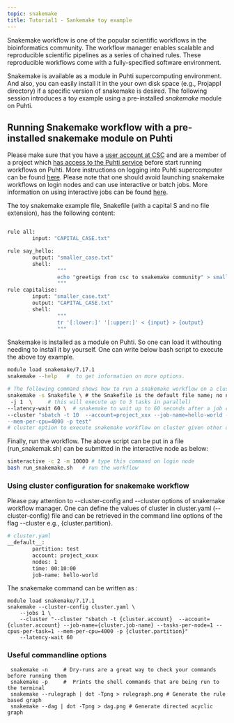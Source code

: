 ```yaml
---
topic: snakemake
title: Tutorial1 - Sankemake toy example
---
```

Snakemake workflow is one of the popular scientific workflows in the bioinformatics community. The workflow manager enables scalable and reproducible scientific pipelines as a series of chained rules. These reproducible workflows come with a fully-specified software environment. 

Snakemake is available as a module in Puhti supercomputing environment. And also, you can easily install it in the your own disk space (e.g., Projappl directory) if a specific version of snakemake is desired. The following session introduces a toy example using a pre-installed *snakemake* module on Puhti.

## Running Snakemake workflow with a pre-installed snakemake module on Puhti

Please make sure that you have a [user account at CSC](https://docs.csc.fi/accounts/how-to-create-new-user-account/) and are a member of a project which [has access to the Puhti service](https://docs.csc.fi/accounts/how-to-add-service-access-for-project/) before start running workflows on Puhti.  More instructions on logging into Puhti supercomputer can be found [here](https://csc-training.github.io/csc-env-eff/hands-on/connecting/ssh-puhti.html). Please note that one should avoid launching snakemake workflows on login nodes and can use interactive or batch jobs. More information on using interactive jobs can be found [here](https://docs.csc.fi/computing/running/interactive-usage/).

The toy snakemake example file, Snakefile (with a capital S and no file extension), has the following content:

```bash

rule all:
        input: "CAPITAL_CASE.txt"

rule say_hello:
        output: "smaller_case.txt"
        shell:
                """
                echo "greetigs from csc to snakemake community" > smaller_case.txt
                """
rule capitalise:
        input: "smaller_case.txt"
        output: "CAPITAL_CASE.txt"
        shell:
                """
                tr '[:lower:]' '[:upper:]' < {input} > {output}
                """
```
Snakemake is installed as a module on Puhti. So one can load it withouting needing to install it by yourself. One can write below bash script to execute the above toy example. 

```bash
module load snakemake/7.17.1
snakemake --help   #  to get information on more options.

# The following command shows how to run a snakemake workflow on a cluster using slurm executor
snakemake -s Snakefile \ # the Snakefile is the default file name; no need specify with -s flag
 -j 1  \     # this will execute up to 3 tasks in parallel)       
--latency-wait 60 \  # snakemake to wait up to 60 seconds after a job completes for the output files to become available.
--cluster "sbatch -t 10  --account=project_xxx --job-name=hello-world --tasks-per-node=1 --cpus-per-task=1 
--mem-per-cpu=4000 -p test"
# cluster option to execute snakemake workflow on cluster given other options for slurm
```

Finally, run the workflow. The above script can be put in a file (run_snakemak.sh) can be submitted in the interactive node as below:

```bash
sinteractive -c 2 -m 10000 # type this command on login node
bash run_snakemake.sh   # run the workflow
```

### Using cluster configuration for snakemake workflow

Please pay attention to --cluster-config  and --cluster options of snakemake workflow manager. One can define the values of cluster in cluster.yaml (--cluster-config) file and can be retrieved in the command line options of the flag --cluster e.g., {cluster.partition}. 

```bash
# cluster.yaml 
__default__:
        partition: test
        account: project_xxxx
        nodes: 1
        time: 00:10:00
        job-name: hello-world
```

The snakemake command can be written as :
```
module load snakemake/7.17.1
snakemake --cluster-config cluster.yaml \
	--jobs 1 \
	--cluster "--cluster "sbatch -t {cluster.account}  --account={cluster.account} --job-name={cluster.job-name} --tasks-per-node=1 --cpus-per-task=1 --mem-per-cpu=4000 -p {cluster.partition}"
	--latency-wait 60
```

### Useful commandline options

```
 snakemake -n     # Dry-runs are a great way to check your commands before running them
 snakemake -p     #  Prints the shell commands that are being run to the terminal
 snakemake --rulegraph | dot -Tpng > rulegraph.png # Generate the rule based graph 
 snakemake --dag | dot -Tpng > dag.png # Generate directed acyclic graph
```

   
